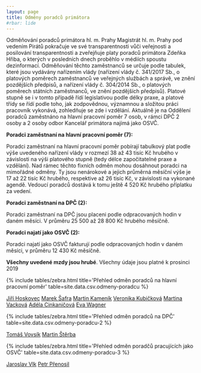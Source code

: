```yaml
---
layout: page
title: Odměny poradců primátora
#rbar: lide
---
```


Odměňování poradců primátora hl. m. Prahy Magistrát hl. m. Prahy pod vedením Pirátů pokračuje ve své transparentnosti vůči veřejnosti a posilování transparentnosti a zveřejňuje platy poradců primátora Zdeňka Hřiba, o kterých v posledních dnech proběhlo v médiích spoustu dezinformací. Odměňování těchto zaměstnanců se určuje podle tabulek, které jsou vydávány nařízením vlády (nařízení vlády č. 341/2017 Sb., o platových poměrech zaměstnanců ve veřejných službách a správě, ve znění pozdějších předpisů, a nařízení vlády č. 304/2014 Sb., o platových poměrech státních zaměstnanců, ve znění pozdějších předpisů). Platové stupně se i v tomto případě řídí legislativou podle délky praxe, a platové třídy se řídí podle toho, jak zodpovědnou, významnou a složitou práci pracovník vykonává, zohledňuje se zde i vzdělání. Aktuálně je na Oddělení poradců zaměstnáno na hlavní pracovní poměr 7 osob, v rámci DPČ 2 osoby a 2 osoby odbor Kancelář primátora najímá jako OSVČ.

**Poradci zaměstnaní na hlavní pracovní poměr (7):**

Poradci zaměstnaní na hlavní pracovní poměr pobírají tabulkový plat podle výše uvedeného nařízení vlády v rozmezí 38 až 43 tisíc Kč hrubého v závislosti na výši platového stupně (tedy délce započitatelné praxe a vzdělání). Nad rámec těchto fixních odměn mohou dosáhnout poradci na mimořádné odměny. Ty jsou nenárokové a jejich průměrná měsíční výše je 17 až 22 tisíc Kč hrubého, respektive až 26 tisíc Kč, v závislosti na vykonané agendě. Vedoucí poradců dostává k tomu ještě 4 520 Kč hrubého příplatku za vedení.

**Poradci zaměstnaní na DPČ (2):**

Poradci zaměstnaní na DPČ jsou placeni podle odpracovaných hodin v daném měsíci. V průměru
25 500 až 28 800 Kč hrubého měsíčně.

**Poradci najatí jako OSVČ (2):**

Poradci najatí jako OSVČ fakturují podle odpracovaných hodin v daném měsíci, v průměru 12 430 Kč
měsíčně.

**Všechny uvedené mzdy jsou hrubé**. Všechny údaje jsou platné k prosinci 2019

{% include tables/zebra.html title='Přehled odměn poradců na hlavní pracovní poměr' table=site.data.csv.odmeny-poradcu %}

[Jiří Hoskovec](/lide/jiri-hoskovec) [Marek Šafra](/lide/marek-safra) [Martin Kameník](/lide/martin-kamenik) [Veronika Kubičková](/lide/veronika-kubickova) [Martina Vacková](/lide/martina-vackova) [Adéla Cinkaničová](/lide/adela-cinkanicova) [Eva Wagner](/lide/eva-wagner)

{% include tables/zebra.html title='Přehled odměn poradců na DPČ' table=site.data.csv.odmeny-poradcu-2 %}

[Tomáš Vovsík](/lide/tomas-vovsik) [Martin Štěrba](/lide/martin-sterba)

{% include tables/zebra.html title='Přehled odměn poradčů pracujících jako OSVČ' table=site.data.csv.odmeny-poradcu-3 %}

[Jaroslav Vlk](/lide/jaroslav-vlk) [Petr Přenosil](/lide/petr-prenosil)
